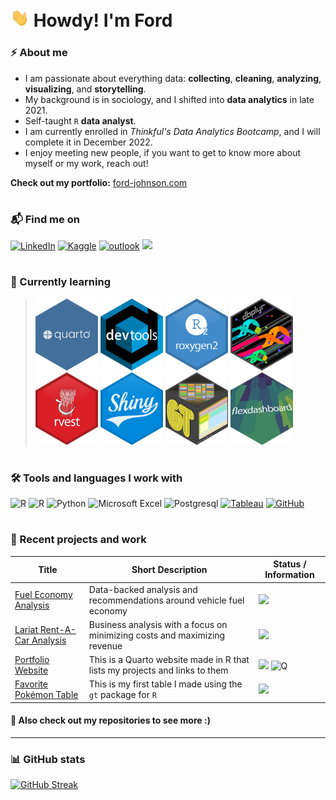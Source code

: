 #  <img src="https://raw.githubusercontent.com/ABSphreak/ABSphreak/master/gifs/Hi.gif" width="30px"> Howdy! I'm Ford

### ⚡ About me
- I am passionate about everything data: **collecting**, **cleaning**, **analyzing**, **visualizing**, and **storytelling**.
- My background is in sociology, and I shifted into **data analytics** in late 2021. 
- Self-taught `R` **data analyst**. 
- I am currently enrolled in *Thinkful's Data Analytics Bootcamp*, and I will complete it in December 2022.
- I enjoy meeting new people, if you want to get to know more about myself or my work, reach out!

**Check out my portfolio:** [ford-johnson.com](https://ford-johnson.com/)
#
### 📬 Find me on
[![LinkedIn](https://img.shields.io/badge/LinkedIn-0077B5?style=for-the-badge&logo=linkedin&logoColor=white)](https://www.linkedin.com/in/bradford-ford-johnson)  [![Kaggle](https://img.shields.io/badge/Kaggle-20BEFF?style=for-the-badge&logo=Kaggle&logoColor=white)](https://www.kaggle.com/bradfordjohnson)  [![outlook](https://img.shields.io/badge/Outlook-0078D4?style=for-the-badge&logo=microsoft-outlook&logoColor=white)](mailto:bradfordljohnson@outlook.com)  [![](https://img.shields.io/badge/orcid-A6CE39?style=for-the-badge&logo=orcid&logoColor=white)](https://orcid.org/0000-0002-5460-9984)
#
### 🌱 Currently learning 
> <img src="https://github.com/rstudio/hex-stickers/blob/master/thumbs/quarto.png?raw=true" width="100px">  <img src="https://github.com/rstudio/hex-stickers/blob/master/thumbs/devtools.png?raw=true" width="100px">  <img src="https://github.com/rstudio/hex-stickers/blob/master/thumbs/roxygen2.png?raw=true" width="100px"> <img src="https://github.com/rstudio/hex-stickers/blob/master/thumbs/dbplyr.png?raw=true" width="100px">  <img src="https://github.com/rstudio/hex-stickers/blob/master/thumbs/rvest.png?raw=true" width="100px">  <img src="https://github.com/rstudio/hex-stickers/blob/master/thumbs/shiny.png?raw=true" width="100px">  <img src="https://github.com/rstudio/hex-stickers/blob/master/thumbs/gt.png?raw=true" width="100px">  <img src="https://github.com/rstudio/hex-stickers/blob/master/thumbs/flexdashboard.png?raw=true" width="100px">
#
### 🛠️ Tools and languages I work with
![R](https://img.shields.io/badge/R-276DC3?style=for-the-badge&logo=r&logoColor=white)  ![R](https://img.shields.io/badge/RStudio-75AADB?style=for-the-badge&logo=RStudio&logoColor=white)  ![Python](https://img.shields.io/badge/Python-FFD43B?style=for-the-badge&logo=python&logoColor=blue)  ![Microsoft Excel](https://img.shields.io/badge/Excel-217346?style=for-the-badge&logo=microsoft-excel&logoColor=white)  ![Postgresql](https://img.shields.io/badge/PostgreSQL-316192?style=for-the-badge&logo=postgresql&logoColor=white)  [![Tableau](	https://img.shields.io/badge/Tableau-E97627?style=for-the-badge&logo=Tableau&logoColor=white)](https://public.tableau.com/app/profile/bradfordjohnson)  [![GitHub](	https://img.shields.io/badge/GitHub-100000?style=for-the-badge&logo=github&logoColor=white)](https://github.com/bradfordjohnson)  
#
### 📝 Recent projects and work 
Title | Short Description | Status / Information
------------- | ------------- | -------------
[Fuel Economy Analysis](https://github.com/bradfordjohnson/fuel-economy) | Data-backed analysis and recommendations around vehicle fuel economy | ![](https://img.shields.io/badge/✅-Complete-limegreen)
[Lariat Rent-A-Car Analysis](https://github.com/bradfordjohnson/lariat-rentals) | Business analysis with a focus on minimizing costs and maximizing revenue | ![](https://img.shields.io/badge/✅-Complete-limegreen)
[Portfolio Website](https://ford-johnson.com/) | This is a Quarto website made in R that lists my projects and links to them |  ![](https://img.shields.io/badge/%E2%8F%B3-Ongoing%20project-orange)  ![Q](https://img.shields.io/badge/%F0%9F%93%96-Quarto-9cf)
[Favorite Pokémon Table](https://github.com/bradfordjohnson/favorite-pokemon-table) | This is my first table I made using the `gt` package for `R` | ![](https://img.shields.io/badge/✅-Complete-limegreen)
####  🔎 Also check out my repositories to see more :)
---
### 📊 GitHub stats
[![GitHub Streak](https://github-readme-streak-stats.herokuapp.com?user=bradfordjohnson&hide_border=true)](https://git.io/streak-stats)
